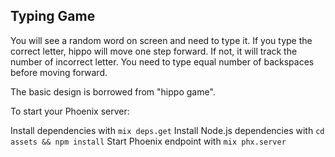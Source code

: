 ## Typing Game

You will see a random word on screen and need to type it. If you type the correct letter, hippo
will move one step forward. If not, it will track the number of incorrect letter. You need to type equal number of backspaces before moving forward.

The basic design is borrowed from "hippo game".


To start your Phoenix server:

Install dependencies with `mix deps.get`
Install Node.js dependencies with `cd assets && npm install`
Start Phoenix endpoint with `mix phx.server`


